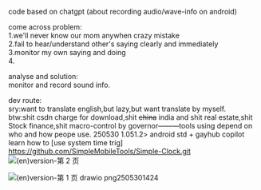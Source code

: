 code based on chatgpt (about recording  audio/wave-info on android) <br>

come across problem:<br>
		1.we'll never know our mom anywhen crazy mistake<br>
   		2.fail to hear/understand other's saying clearly and immediately<br>
		3.monitor my own saying and doing<br>
		4.  

analyse and solution:  
        monitor and record sound info.  

dev route:  
sry:want to translate english,but lazy,but want translate by myself.  
btw:shit csdn charge for download,shit ~~china~~ india and shit real estate,shit Stock finance,shit macro-control by governor———tools using depend on who and how peope use.
250530	1.051.2> android std + gayhub copilot learn how to [use system time trig] https://github.com/SimpleMobileTools/Simple-Clock.git
![(en)version-第 2 页](https://github.com/user-attachments/assets/a9acb00d-6e53-429f-818a-e06d8103b7e8)

![(en)version-第 1 页 drawio png2505301424](https://github.com/user-attachments/assets/5ef1985a-a618-4a24-a7f0-bdbd62f735ba)
